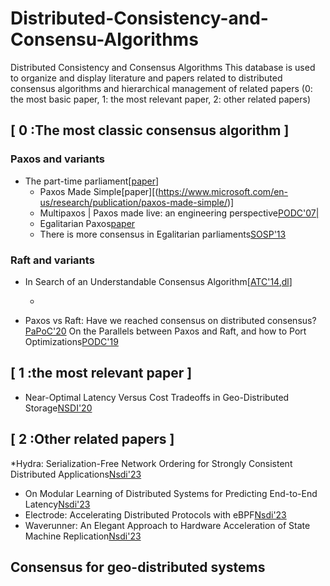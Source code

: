 # Distributed-Consistency-and-Consensu-Algorithms
Distributed Consistency and Consensus Algorithms This database is used to organize and display literature and papers related to distributed consensus algorithms and hierarchical management of related papers (0: the most basic paper, 1: the most relevant paper, 2: other related papers)


## [ 0 :The most classic consensus algorithm ]
### Paxos and variants
* The part-time parliament[[paper](https://dl.acm.org/doi/abs/10.1145/3335772.3335939)]
  * Paxos Made Simple[paper][(https://www.microsoft.com/en-us/research/publication/paxos-made-simple/)]
  * Multipaxos | Paxos made live: an engineering perspective[PODC'07|](https://dl.acm.org/doi/abs/10.1145/1281100.1281103)
  * Egalitarian Paxos[paper](https://www.usenix.org/system/files/nsdip13-paper14.pdf)
  * There is more consensus in Egalitarian parliaments[SOSP'13](https://dl.acm.org/doi/abs/10.1145/2517349.2517350)

### Raft and variants
* In Search of an Understandable Consensus Algorithm[[ATC'14](https://www.usenix.org/system/files/conference/atc14/atc14-paper-ongaro.pdf),[dl](https://www.usenix.org/conference/atc14/technical-sessions/presentation/ongaro)]
  * []()

* Paxos vs Raft: Have we reached consensus on distributed consensus?[ PaPoC'20](https://scholar.google.com/scholar?hl=zh-CN&as_sdt=0%2C5&q=Howard+H%2C+Mortier+R.+Paxos+vs+Raft%3A+Have+we+reached+consensus+on+distributed+consensus&btnG=)
On the Parallels between Paxos and Raft, and how to Port Optimizations[PODC'19](http://mpaxos.com/pub/raft-paxos.pdf)

## [ 1 :the most relevant paper ]  
  * Near-Optimal Latency Versus Cost Tradeoffs in Geo-Distributed Storage[NSDI'20](https://www.usenix.org/conference/nsdi20/presentation/uluyol)

## [ 2 :Other related papers ]
  *Hydra: Serialization-Free Network Ordering for Strongly Consistent Distributed Applications[Nsdi'23](https://www.usenix.org/system/files/nsdi23-choi.pdf)
  * On Modular Learning of Distributed Systems for Predicting End-to-End Latency[Nsdi'23](https://www.usenix.org/system/files/nsdi23-liang-chieh-jan.pdf)
  * Electrode: Accelerating Distributed Protocols with eBPF[Nsdi'23](https://www.usenix.org/conference/nsdi23/presentation/zhou)
  * Waverunner: An Elegant Approach to Hardware Acceleration of State Machine Replication[Nsdi'23](https://www.usenix.org/conference/nsdi23/presentation/alimadadi)

##  Consensus for geo-distributed systems


